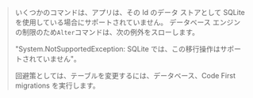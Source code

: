 > いくつかのコマンドは、アプリは、その Id のデータ ストアとして SQLite を使用している場合にサポートされていません。 データベース エンジンの制限のため`Alter`コマンドは、次の例外をスローします。
>
> "System.NotSupportedException: SQLite では、この移行操作はサポートされていません"。 
>
> 回避策としては、テーブルを変更するには、データベース、Code First migrations を実行します。
